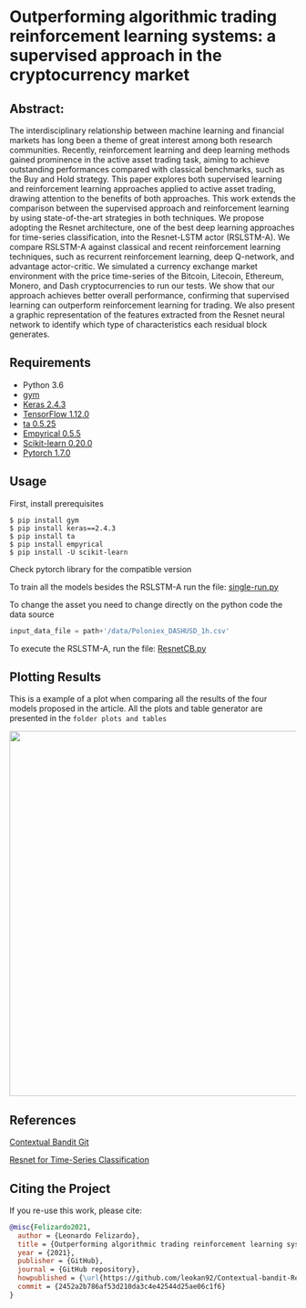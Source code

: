 # Outperforming algorithmic trading reinforcement learning systems: a supervised approach in the cryptocurrency market

## Abstract:

The interdisciplinary relationship between machine learning and financial markets has long been a theme of great interest among both research communities. Recently, reinforcement learning and deep learning methods gained prominence in the active asset trading task, aiming to achieve outstanding performances compared with classical benchmarks, such as the Buy and Hold strategy. This paper explores both supervised learning and reinforcement learning approaches applied to active asset trading, drawing attention to the benefits of both approaches. This work extends the comparison between the supervised approach and reinforcement learning by using state-of-the-art strategies in both techniques. We propose adopting the Resnet architecture, one of the best deep learning approaches for time-series classification, into the Resnet-LSTM actor (RSLSTM-A). We compare RSLSTM-A against classical and recent reinforcement learning techniques, such as recurrent reinforcement learning, deep Q-network, and advantage actor-critic. We simulated a currency exchange market environment with the price time-series of the Bitcoin, Litecoin, Ethereum, Monero, and Dash cryptocurrencies to run our tests. We show that our approach achieves better overall performance, confirming that supervised learning can outperform reinforcement learning for trading. We also present a graphic representation of the features extracted from the Resnet neural network to identify which type of characteristics each residual block generates.


## Requirements

- Python 3.6
- [gym](https://github.com/openai/gym)
- [Keras 2.4.3](https://pypi.org/project/Keras/)
- [TensorFlow 1.12.0](https://pypi.org/project/tensorflow/)
- [ta 0.5.25](https://pypi.org/project/ta/)
- [Empyrical 0.5.5](https://pypi.org/project/empyrical/)
- [Scikit-learn 0.20.0](https://pypi.org/project/scikit-learn/)
- [Pytorch 1.7.0](https://pytorch.org/)

## Usage

First, install prerequisites

```
$ pip install gym
$ pip install keras==2.4.3
$ pip install ta
$ pip install empyrical
$ pip install -U scikit-learn
```

Check pytorch library for the compatible version

To train all the models besides the RSLSTM-A run the file: [single-run.py](run/single-run.py)

To change the asset you need to change directly on the python code the data source

```python
input_data_file = path+'/data/Poloniex_DASHUSD_1h.csv'
```

To execute the RSLSTM-A, run the file: [ResnetCB.py](run/ResnetCB.py)


## Plotting Results

This is a example of a plot when comparing all the results of the four models proposed in the article.
All the plots and table generator are presented in the `folder plots and tables`

<p align="center">
    <img src="https://raw.githubusercontent.com/leokan92/Contextual-bandit-Resnet-trading/main/images/test_btc.png?token=AINPHV254E7JCKAETMAPYVK72FHK6" width="640"\>
</p>


## References

[Contextual Bandit Git](https://github.com/david-cortes/contextualbandits)

[Resnet for Time-Series Classification](https://github.com/hfawaz/dl-4-tsc)
	

## Citing the Project

If you re-use this work, please cite:

```bibtex
@misc{Felizardo2021,
  author = {Leonardo Felizardo},
  title = {Outperforming algorithmic trading reinforcement learning systems: a supervised approach in the cryptocurrency market},
  year = {2021},
  publisher = {GitHub},
  journal = {GitHub repository},
  howpublished = {\url{https://github.com/leokan92/Contextual-bandit-Resnet-trading}},
  commit = {2452a2b786af53d210da3c4e42544d25ae06c1f6}
}
```








